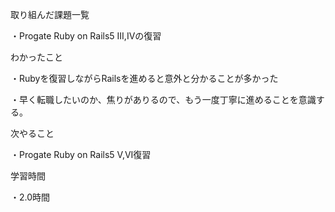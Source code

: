 取り組んだ課題一覧

・Progate Ruby on Rails5 III,IVの復習

わかったこと

・Rubyを復習しながらRailsを進めると意外と分かることが多かった

・早く転職したいのか、焦りがありるので、もう一度丁寧に進めることを意識する。

次やること

・Progate Ruby on Rails5 V,VI復習

学習時間

・2.0時間